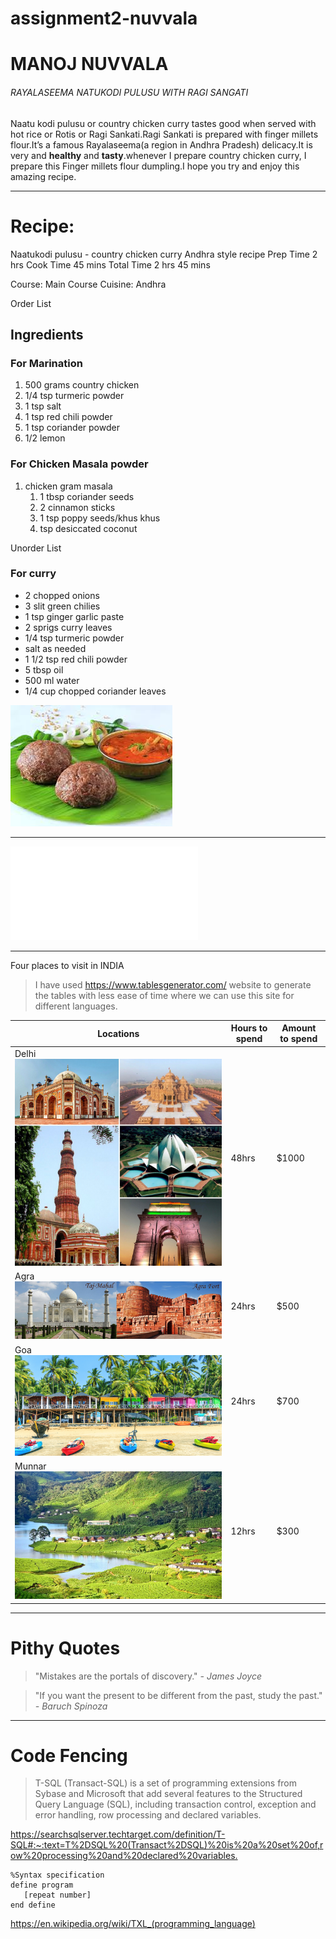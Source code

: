 # assignment2-nuvvala
# MANOJ NUVVALA
###### RAYALASEEMA NATUKODI PULUSU WITH RAGI SANGATI
Naatu kodi pulusu or country chicken curry tastes good when served with hot rice or Rotis or Ragi Sankati.Ragi Sankati is prepared with finger millets flour.It’s a famous Rayalaseema(a region in Andhra Pradesh) delicacy.It is very and **healthy** and **tasty**.whenever I prepare country chicken curry, I prepare this Finger millets flour dumpling.I hope you try and enjoy this amazing recipe.

*************************************

# Recipe:
Naatukodi pulusu - country chicken curry Andhra style recipe
Prep Time
2 hrs
Cook Time
45 mins
Total Time
2 hrs 45 mins
 
Course: Main Course
Cuisine: Andhra

Order List

## Ingredients
### For Marination
1. 500 grams country chicken
2. 1/4 tsp turmeric powder
3. 1 tsp salt
4. 1 tsp red chili powder
5. 1 tsp coriander powder
6. 1/2 lemon
### For Chicken Masala powder
1. chicken gram masala
    1. 1 tbsp coriander seeds
    2. 2 cinnamon sticks
    3. 1 tsp poppy seeds/khus khus
    4. tsp desiccated coconut

Unorder List

### For curry
* 2 chopped onions
* 3 slit green chilies
* 1 tsp ginger garlic paste
* 2 sprigs curry leaves
* 1/4 tsp turmeric powder
* salt as needed
* 1 1/2 tsp red chili powder
* 5 tbsp oil
* 500 ml water
* 1/4 cup chopped coriander leaves

 ![favorite_dish](pictures/ragi.jpg)

----------------------------------------------------

![My picture](assignment2-nuvvala/AboutMe.md)


----------------------------------------------------

Four places to visit in INDIA

> I have used https://www.tablesgenerator.com/ website to generate the tables with less ease of time where we can use this site for different languages.

| Locations                           | Hours to spend | Amount to spend |
|----------------------------------   |----------------|-----------------|
| Delhi![Delhi](pictures/Delhi.jpg)   | 48hrs          | $1000           |
| Agra![Agra](pictures/agra.jpg)      | 24hrs          | $500            |
| Goa![Goa](pictures/goa.jpg)         | 24hrs          | $700            |
| Munnar![Munnar](pictures/munnar.jpg)| 12hrs          | $300            |

-----------------------------------------------------------------------------

# Pithy Quotes


> "Mistakes are the portals of discovery."
> *- James Joyce*

>"If you want the present to be different from the past, study the past."
>*- Baruch Spinoza*

--------------------------------------------------------------------------
# Code Fencing

> T-SQL (Transact-SQL) is a set of programming extensions from Sybase and Microsoft that add several features to the Structured Query Language (SQL), including transaction control, exception and error handling, row processing and declared variables.

<https://searchsqlserver.techtarget.com/definition/T-SQL#:~:text=T%2DSQL%20(Transact%2DSQL)%20is%20a%20set%20of,row%20processing%20and%20declared%20variables.>

```
%Syntax specification
define program
   [repeat number]
end define

```
<https://en.wikipedia.org/wiki/TXL_(programming_language)>
